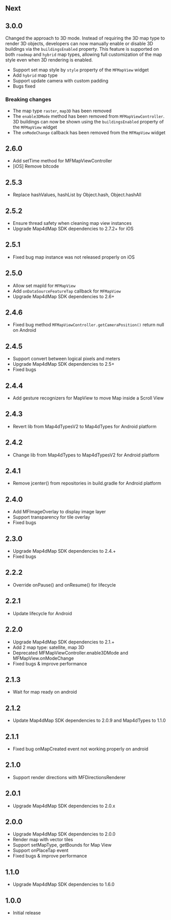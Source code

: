 ## Next

## 3.0.0

Changed the approach to 3D mode.
Instead of requiring the 3D map type to render 3D objects, developers can now manually enable or disable 3D buildings via the `buildingsEnabled` property.
This feature is supported on both `roadmap` and `hybrid` map types, allowing full customization of the map style even when 3D rendering is enabled.

* Support set map style by `style` property of the `MFMapView` widget
* Add `hybrid` map type
* Support update camera with custom padding
* Bugs fixed

### Breaking changes

* The map type `raster`, `map3D` has been removed
* The `enable3DMode` method has been removed from `MFMapViewController`. 3D buildings can now be shown using the `buildingsEnabled` property of the `MFMapView` widget
* The `onModeChange` callback has been removed from the `MFMapView` widget


## 2.6.0

* Add setTime method for MFMapViewController
* [iOS] Remove bitcode

## 2.5.3

* Replace hashValues, hashList by Object.hash, Object.hashAll

## 2.5.2

* Ensure thread safety when cleaning map view instances
* Upgrade Map4dMap SDK dependencies to 2.7.2+ for iOS

## 2.5.1

* Fixed bug map instance was not released properly on iOS

## 2.5.0

* Allow set mapId for `MFMapView`
* Add `onDataSourceFeatureTap` callback for `MFMapView`
* Upgrade Map4dMap SDK dependencies to 2.6+

## 2.4.6

* Fixed bug method `MFMapViewController.getCameraPosition()` return null on Android

## 2.4.5

* Support convert between logical pixels and meters
* Upgrade Map4dMap SDK dependencies to 2.5+
* Fixed bugs

## 2.4.4

* Add gesture recognizers for MapView to move Map inside a Scroll View

## 2.4.3

* Revert lib from Map4dTypesV2 to Map4dTypes for Android platform

## 2.4.2

* Change lib from Map4dTypes to Map4dTypesV2 for Android platform

## 2.4.1

* Remove jcenter() from repositories in build.gradle for Android platform

## 2.4.0

* Add MFImageOverlay to display image layer
* Support transparency for tile overlay
* Fixed bugs

## 2.3.0

* Upgrade Map4dMap SDK dependencies to 2.4.+
* Fixed bugs

## 2.2.2

* Override onPause() and onResume() for lifecycle

## 2.2.1

* Update lifecycle for Android

## 2.2.0

* Upgrade Map4dMap SDK dependencies to 2.1.+
* Add 2 map type: satellite, map 3D
* Deprecated MFMapViewController.enable3DMode and MFMapView.onModeChange
* Fixed bugs & improve performance

## 2.1.3

* Wait for map ready on android

## 2.1.2

* Update Map4dMap SDK dependencies to 2.0.9 and Map4dTypes to 1.1.0

## 2.1.1

* Fixed bug onMapCreated event not working properly on android

## 2.1.0

* Support render directions with MFDirectionsRenderer

## 2.0.1

* Upgrade Map4dMap SDK dependencies to 2.0.x

## 2.0.0

* Upgrade Map4dMap SDK dependencies to 2.0.0
* Render map with vector tiles
* Support setMapType, getBounds for Map View
* Support onPlaceTap event
* Fixed bugs & improve performance

## 1.1.0

* Upgrade Map4dMap SDK dependencies to 1.6.0

## 1.0.0

* Initial release
